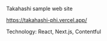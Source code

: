 Takahashi sample web site

https://takahashi-phi.vercel.app/

Technology: React, Next.js, Contentful
